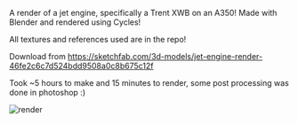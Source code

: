 A render of a jet engine, specifically a Trent XWB on an A350! Made with Blender and rendered using Cycles!

All textures and references used are in the repo!

Download from https://sketchfab.com/3d-models/jet-engine-render-46fe2c6c7d524bdd9508a0c8b675c12f

Took ~5 hours to make and 15 minutes to render, some post processing was done in photoshop :)

![render](https://github.com/user-attachments/assets/2d82ab81-46f1-4913-8131-d15599b214e9)
